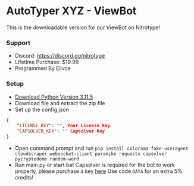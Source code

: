 
# AutoTyper XYZ - ViewBot
This is the downloadable version for our ViewBot on Nitrotype! 

### Support
- Discord: https://discord.gg/nitrotype
- Lifetime Purchase: $19.99
- Programmed By Elivce

### Setup
- [Download Python Version 3.11.5](https://www.python.org/downloads/release/python-3115/)
- Download file and extract the zip file
- Set up the config.json
```json
{
    "LICENSE_KEY": "", Your License Key
    "CAPSOLVER_KEY": "" Capsolver Key
}
```
- Open command prompt and run `pip install colorama fake-useragent cloudscraper websocket-client paramiko requests capsolver pycryptodome random-word`
- Run main.py or start.bat
Capsolver is required for the bot to work properly, please purchase a key [here](https://dashboard.capsolver.com/passport/register?inviteCode=StGPg6LhBb5j)
Use code `DATA` for an extra 5% credits!
